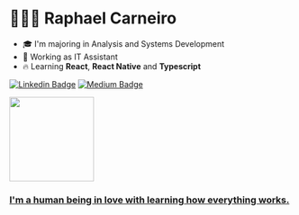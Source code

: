<h1> 🧑🏽‍💻 Raphael Carneiro </h1>

- 🎓 I'm majoring in Analysis and Systems Development
- 🌵 Working as IT Assistant
- 🔥 Learning **React**, **React Native** and **Typescript**


[![Linkedin Badge](https://img.shields.io/badge/-Raphael%20Carneiro-1b79f8?style=for-the-badge&logo=Linkedin&logoColor=ffffff&link=https://www.linkedin.com/in/raphael-gc/)](https://www.linkedin.com/in/raphael-gc/)
[![Medium Badge](https://img.shields.io/badge/-@raphael%20gc-1b79f8?style=for-the-badge&labelColor=1b79f8&logo=medium&logoColor=ffffff&link=https://medium.com/@raphael-gc/)](https://medium.com/@raphael-gc/) 

<a href="https://github.com/Raphael-GC">
  <img height="150em" src="https://github-readme-stats.vercel.app/api?username=Raphael-GC&theme=slateorange&show_icons=true"/>
<div>

  <h3> I'm a human being in love with learning how everything works. </h3>
